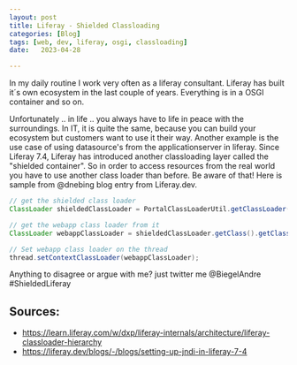 ```yaml
---
layout: post
title: Liferay - Shielded Classloading 
categories: [Blog]
tags: [web, dev, liferay, osgi, classloading]
date:   2023-04-28

---
```


In my daily routine I work very often as a liferay consultant. Liferay has built it´s own ecosystem in the last couple of years. 
Everything is in a OSGI container and so on. 

Unfortunately .. in life .. you always have to life in peace with the surroundings. In IT, it is quite the same, because you can build your ecosystem but customers want to use it their way. 
Another example is the use case of using datasource's from the applicationserver in liferay. Since Liferay 7.4, Liferay has introduced another classloading layer called the "shielded container".
So in order to access resources from the real world you have to use another class loader than before. Be aware of that!
Here is sample from @dnebing blog entry from Liferay.dev.

```java
// get the shielded class loader
ClassLoader shieldedClassLoader = PortalClassLoaderUtil.getClassLoader();

// get the webapp class loader from it
ClassLoader webappClassLoader = shieldedClassLoader.getClass().getClassLoader();

// Set webapp class loader on the thread
thread.setContextClassLoader(webappClassLoader);
```

Anything to disagree or argue with me? just twitter me @BiegelAndre #ShieldedLiferay

## Sources:
* https://learn.liferay.com/w/dxp/liferay-internals/architecture/liferay-classloader-hierarchy
* https://liferay.dev/blogs/-/blogs/setting-up-jndi-in-liferay-7-4

